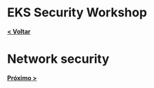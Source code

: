 # EKS Security Workshop

[**< Voltar**](./5-Lab3.md)

# Network security

[**Próximo >**](./7-Lab5.md)